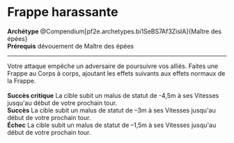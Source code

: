 # Frappe harassante

<div><strong>Archétype&nbsp;</strong>@Compendium[pf2e.archetypes.bi1SeBS7Af3ZisIA]{Maître des épées}</div>
<div><span><strong>Prérequis</strong> dévouement de Maître des épées <br></span></div>
<hr>
<p>Votre attaque empêche un adversaire de poursuivre vos alliés. Faites une Frappe au Corps à corps, ajoutant les effets suivants aux effets normaux de la Frappe.<br><br><strong>Succès critique</strong> La cible subit un malus de statut de -4,5m à ses Vitesses jusqu'au début de votre prochain tour.<br><strong>Succès</strong> La cible subit un malus de statut de –3m à ses Vitesses jusqu'au début de votre prochain tour.<br><strong>Échec</strong> La cible subit un malus de statut de –1,5m à ses Vitesses jusqu'au début de votre prochain tour.&nbsp;</p>
